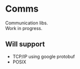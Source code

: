# Comms
Communication libs.   
Work in progress.   

## Will support
* TCP/IP using google protobuf
* POSIX
